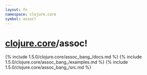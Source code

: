 ```yaml
---
layout: fn
namespace: clojure.core
symbol: assoc!
---
```


# [clojure.core](../)/assoc!

{% include 1.5.0/clojure.core/assoc_bang_/docs.md %}
{% include 1.5.0/clojure.core/assoc_bang_/examples.md %}
{% include 1.5.0/clojure.core/assoc_bang_/src.md %}

